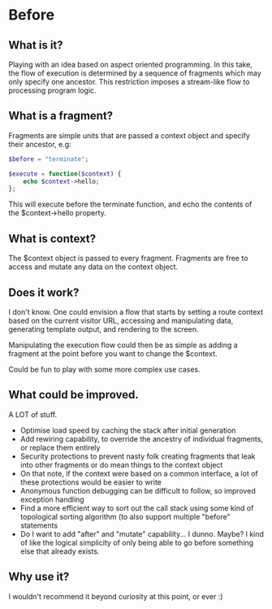 # Before
## What is it?
Playing with an idea based on aspect oriented programming. In this take, the flow of execution is determined by a sequence of fragments which may only specify one ancestor. This restriction imposes a stream-like flow to processing program logic.

## What is a fragment?

Fragments are simple units that are passed a context object and specify their ancestor, e.g:

```php
$before = "terminate";

$execute = function($context) {
	echo $context->hello;
};
```

This will execute before the terminate function, and echo the contents of the $context->hello property.

## What is context?

The $context object is passed to every fragment. Fragments are free to access and mutate any data on the context object.

## Does it work?

I don't know. One could envision a flow that starts by setting a route context based on the current visitor URL, accessing and manipulating data, generating template output, and rendering to the screen.

Manipulating the execution flow could then be as simple as adding a fragment at the point before you want to change the $context.

Could be fun to play with some more complex use cases.

## What could be improved.

A LOT of stuff.

* Optimise load speed by caching the stack after initial generation
* Add rewiring capability, to override the ancestry of individual fragments, or replace them entirely
* Security protections to prevent nasty folk creating fragments that leak into other fragments or do mean things to the context object
* On that note, if the context were based on a common interface, a lot of these protections would be easier to write
* Anonymous function debugging can be difficult to follow, so improved exception handling
* Find a more efficient way to sort out the call stack using some kind of topological sorting algorithm (to also support multiple "before" statements
* Do I want to add "after" and "mutate" capability... I dunno.  Maybe? I kind of like the logical simplicity of only being able to go before something else that already exists.

## Why use it?

I wouldn't recommend it beyond curiosity at this point, or ever :)


